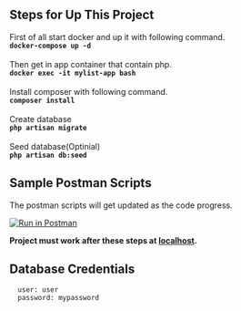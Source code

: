 
## Steps for Up This Project 
First of all start docker and up it with following command.<br />
**```docker-compose up -d```** <br /><br />
Then get in app container that contain php.<br />
**```docker exec -it mylist-app bash```**<br /><br />
Install composer with following command.<br />
**```composer install```**<br /><br />
Create database<br />
**```php artisan migrate```**<br /><br />
Seed database(Optinial) <br />
**```php artisan db:seed ```**<br />

## Sample Postman Scripts

The postman scripts will get updated as the code progress.<br />

[![Run in Postman](https://run.pstmn.io/button.svg)](https://app.getpostman.com/run-collection/12018823-77f6372c-5c31-4f24-bf32-3720f9a66a42)

**Project must work after these steps at [localhost](https://localhost:90/).**

## Database Credentials

      user: user
      password: mypassword